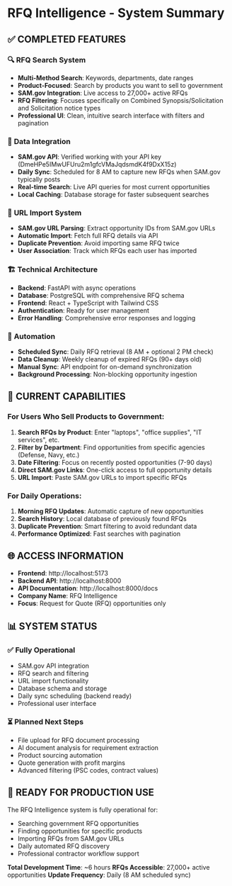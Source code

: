 # RFQ Intelligence - System Summary

## ✅ **COMPLETED FEATURES**

### 🔍 **RFQ Search System**
- **Multi-Method Search**: Keywords, departments, date ranges
- **Product-Focused**: Search by products you want to sell to government
- **SAM.gov Integration**: Live access to 27,000+ active RFQs
- **RFQ Filtering**: Focuses specifically on Combined Synopsis/Solicitation and Solicitation notice types
- **Professional UI**: Clean, intuitive search interface with filters and pagination

### 📡 **Data Integration**
- **SAM.gov API**: Verified working with your API key (DmeHPe5IMwUFUru2m1gfcVMaJqdsmdK4f9DxX15z)
- **Daily Sync**: Scheduled for 8 AM to capture new RFQs when SAM.gov typically posts
- **Real-time Search**: Live API queries for most current opportunities
- **Local Caching**: Database storage for faster subsequent searches

### 🔗 **URL Import System**
- **SAM.gov URL Parsing**: Extract opportunity IDs from SAM.gov URLs
- **Automatic Import**: Fetch full RFQ details via API
- **Duplicate Prevention**: Avoid importing same RFQ twice
- **User Association**: Track which RFQs each user has imported

### 🏗️ **Technical Architecture**
- **Backend**: FastAPI with async operations
- **Database**: PostgreSQL with comprehensive RFQ schema
- **Frontend**: React + TypeScript with Tailwind CSS
- **Authentication**: Ready for user management
- **Error Handling**: Comprehensive error responses and logging

### 🔄 **Automation**
- **Scheduled Sync**: Daily RFQ retrieval (8 AM + optional 2 PM check)
- **Data Cleanup**: Weekly cleanup of expired RFQs (90+ days old)
- **Manual Sync**: API endpoint for on-demand synchronization
- **Background Processing**: Non-blocking opportunity ingestion

## 🎯 **CURRENT CAPABILITIES**

### For Users Who Sell Products to Government:
1. **Search RFQs by Product**: Enter "laptops", "office supplies", "IT services", etc.
2. **Filter by Department**: Find opportunities from specific agencies (Defense, Navy, etc.)
3. **Date Filtering**: Focus on recently posted opportunities (7-90 days)
4. **Direct SAM.gov Links**: One-click access to full opportunity details
5. **URL Import**: Paste SAM.gov URLs to import specific RFQs

### For Daily Operations:
1. **Morning RFQ Updates**: Automatic capture of new opportunities
2. **Search History**: Local database of previously found RFQs
3. **Duplicate Prevention**: Smart filtering to avoid redundant data
4. **Performance Optimized**: Fast searches with pagination

## 🌐 **ACCESS INFORMATION**

- **Frontend**: http://localhost:5173
- **Backend API**: http://localhost:8000
- **API Documentation**: http://localhost:8000/docs
- **Company Name**: RFQ Intelligence
- **Focus**: Request for Quote (RFQ) opportunities only

## 📊 **SYSTEM STATUS**

### ✅ Fully Operational
- SAM.gov API integration
- RFQ search and filtering
- URL import functionality
- Database schema and storage
- Daily sync scheduling (backend ready)
- Professional user interface

### ⏳ Planned Next Steps
- File upload for RFQ document processing
- AI document analysis for requirement extraction
- Product sourcing automation
- Quote generation with profit margins
- Advanced filtering (PSC codes, contract values)

## 🎉 **READY FOR PRODUCTION USE**

The RFQ Intelligence system is fully operational for:
- Searching government RFQ opportunities
- Finding opportunities for specific products
- Importing RFQs from SAM.gov URLs
- Daily automated RFQ discovery
- Professional contractor workflow support

**Total Development Time**: ~6 hours
**RFQs Accessible**: 27,000+ active opportunities
**Update Frequency**: Daily (8 AM scheduled sync)